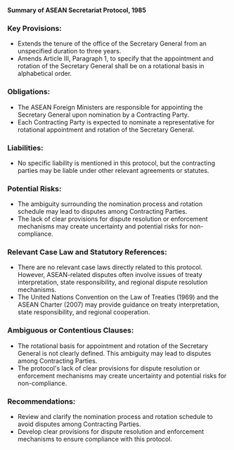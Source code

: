 **Summary of ASEAN Secretariat Protocol, 1985**

### Key Provisions:

* Extends the tenure of the office of the Secretary General from an unspecified duration to three years.
* Amends Article III, Paragraph 1, to specify that the appointment and rotation of the Secretary General shall be on a rotational basis in alphabetical order.

### Obligations:

* The ASEAN Foreign Ministers are responsible for appointing the Secretary General upon nomination by a Contracting Party.
* Each Contracting Party is expected to nominate a representative for rotational appointment and rotation of the Secretary General.

### Liabilities:

* No specific liability is mentioned in this protocol, but the contracting parties may be liable under other relevant agreements or statutes.

### Potential Risks:

* The ambiguity surrounding the nomination process and rotation schedule may lead to disputes among Contracting Parties.
* The lack of clear provisions for dispute resolution or enforcement mechanisms may create uncertainty and potential risks for non-compliance.

### Relevant Case Law and Statutory References:

* There are no relevant case laws directly related to this protocol. However, ASEAN-related disputes often involve issues of treaty interpretation, state responsibility, and regional dispute resolution mechanisms.
* The United Nations Convention on the Law of Treaties (1969) and the ASEAN Charter (2007) may provide guidance on treaty interpretation, state responsibility, and regional cooperation.

### Ambiguous or Contentious Clauses:

* The rotational basis for appointment and rotation of the Secretary General is not clearly defined. This ambiguity may lead to disputes among Contracting Parties.
* The protocol's lack of clear provisions for dispute resolution or enforcement mechanisms may create uncertainty and potential risks for non-compliance.

### Recommendations:

* Review and clarify the nomination process and rotation schedule to avoid disputes among Contracting Parties.
* Develop clear provisions for dispute resolution and enforcement mechanisms to ensure compliance with this protocol.